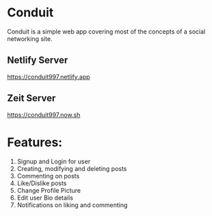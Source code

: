 # Conduit
Conduit is a simple web app covering most of the concepts of a social networking site.

## Netlify Server
https://conduit997.netlify.app

## Zeit Server
https://conduit997.now.sh

# Features:
1. Signup and Login for user
2. Creating, modifying and deleting posts
3. Commenting on posts
4. Like/Dislike posts
5. Change Profile Picture
6. Edit user Bio details
7. Notifications on liking and commenting
